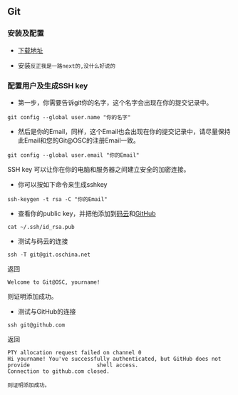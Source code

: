 ## Git

### 安装及配置

* [下载地址](https://git-scm.com/download/)

* 安装`反正我是一路next的,没什么好说的`

### 配置用户及生成SSH key
* 第一步，你需要告诉git你的名字，这个名字会出现在你的提交记录中。
```
git config --global user.name "你的名字"
```
* 然后是你的Email，同样，这个Email也会出现在你的提交记录中，请尽量保持此Email和您的Git@OSC的注册Email一致。
```
git config --global user.email "你的Email"
```

SSH key 可以让你在你的电脑和服务器之间建立安全的加密连接。
* 你可以按如下命令来生成sshkey
```
ssh-keygen -t rsa -C "你的Email"
```

* 查看你的public key，并把他添加到[码云](http://git.oschina.net/keys)和[GitHub](https://github.com/settings/keys)
```
cat ~/.ssh/id_rsa.pub
```

* 测试与码云的连接
```
ssh -T git@git.oschina.net
```

返回

```
Welcome to Git@OSC, yourname!
```
则证明添加成功。

* 测试与GitHub的连接
```
ssh git@github.com
```
返回
```
PTY allocation request failed on channel 0
Hi yourname! You've successfully authenticated, but GitHub does not provide                     shell access.
Connection to github.com closed.
```
```
则证明添加成功。
```
